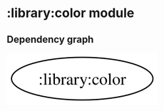 # :library:color module
## Dependency graph
![Dependency graph](../../docs/images/graphs/dep_graph_library_color.svg)
